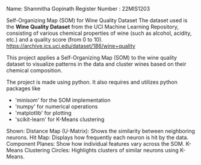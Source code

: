 Name: Shanmitha Gopinath
Register Number : 22MIS1203


Self-Organizing Map (SOM) for Wine Quality Dataset
The dataset used is the **Wine Quality Dataset** from the UCI Machine Learning Repository, consisting of various chemical properties of wine (such as alcohol, acidity, etc.) and a quality score (from 0 to 10).
https://archive.ics.uci.edu/dataset/186/wine+quality

This project applies a Self-Organizing Map (SOM) to the wine quality dataset to visualize patterns in the data and cluster wines based on their chemical composition.

The project is made using python. It also requires and utilizes python packages like
- 'minisom' for the SOM implementation
- 'numpy' for numerical operations
- 'matplotlib' for plotting
- 'scikit-learn' for K-Means clustering

Shown:
Distance Map (U-Matrix): Shows the similarity between neighboring neurons.
Hit Map: Displays how frequently each neuron is hit by the data.
Component Planes: Show how individual features vary across the SOM.
K-Means Clustering Circles: Highlights clusters of similar neurons using K-Means.
